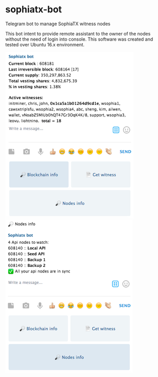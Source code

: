 # sophiatx-bot
Telegram bot to manage SophiaTX witness nodes

This bot intent to provide remote assistant to the owner of the nodes without the need of login into console.
This software was created and tested over Ubuntu 16.x environment.

![image](https://raw.githubusercontent.com/space4tech/sophiatx-bot/master/button_blockchain_info.png)
![image](https://raw.githubusercontent.com/space4tech/sophiatx-bot/master/button_nodes_info.png)

